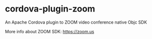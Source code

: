 # cordova-plugin-zoom
An Apache Cordova plugin to ZOOM video conference native Objc SDK

More info about ZOOM SDK: https://zoom.us
